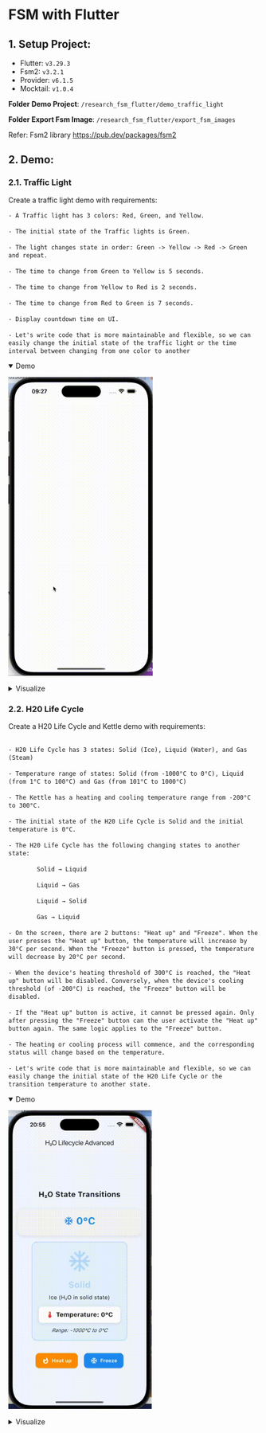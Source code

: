 # FSM with Flutter

## 1. Setup Project:

- Flutter: `v3.29.3`
- Fsm2: `v3.2.1`
- Provider: `v6.1.5`
- Mocktail: `v1.0.4`

**Folder Demo Project**: `/research_fsm_flutter/demo_traffic_light`

**Folder Export Fsm Image**: `/research_fsm_flutter/export_fsm_images`

Refer: Fsm2 library https://pub.dev/packages/fsm2

## 2. Demo:

### 2.1. Traffic Light

Create a traffic light demo with requirements:

```
- A Traffic light has 3 colors: Red, Green, and Yellow.

- The initial state of the Traffic lights is Green.

- The light changes state in order: Green -> Yellow -> Red -> Green and repeat.

- The time to change from Green to Yellow is 5 seconds.

- The time to change from Yellow to Red is 2 seconds.

- The time to change from Red to Green is 7 seconds.

- Display countdown time on UI.

- Let's write code that is more maintainable and flexible, so we can easily change the initial state of the traffic light or the time interval between changing from one color to another
```

<details open> <summary>Demo</summary> 

[<img src="/demo/video_trafic_light.gif" height="600"/>](video_trafic_light.gif)

</details> 

<details close> <summary>Visualize</summary> 

[<img src="/demo/img_traffic_light.jpg" height="600"/>](img_traffic_light.jpg)

</details> 

### 2.2. H20 Life Cycle

Create a H20 Life Cycle and Kettle demo with requirements:

```

- H20 Life Cycle has 3 states: Solid (Ice), Liquid (Water), and Gas (Steam)

- Temperature range of states: Solid (from -1000°C to 0°C), Liquid (from 1°C to 100°C) and Gas (from 101°C to 1000°C)

- The Kettle has a heating and cooling temperature range from -200°C to 300°C.

- The initial state of the H20 Life Cycle is Solid and the initial temperature is 0°C. 

- The H20 Life Cycle has the following changing states to another state:

        Solid → Liquid

        Liquid → Gas

        Liquid → Solid

        Gas → Liquid

- On the screen, there are 2 buttons: "Heat up" and "Freeze". When the user presses the "Heat up" button, the temperature will increase by 30°C per second. When the "Freeze" button is pressed, the temperature will decrease by 20°C per second.

- When the device's heating threshold of 300°C is reached, the "Heat up" button will be disabled. Conversely, when the device's cooling threshold (of -200°C) is reached, the "Freeze" button will be disabled.

- If the "Heat up" button is active, it cannot be pressed again. Only after pressing the "Freeze" button can the user activate the "Heat up" button again. The same logic applies to the "Freeze" button.

- The heating or cooling process will commence, and the corresponding status will change based on the temperature.

- Let's write code that is more maintainable and flexible, so we can easily change the initial state of the H20 Life Cycle or the transition temperature to another state.
```

<details open> <summary>Demo</summary> 

[<img src="/demo/video_h20_lifecycle.gif" height="600"/>](video_h20_lifecycle.gif)

</details>

<details close> <summary>Visualize</summary> 

[<img src="/demo/img_h20_lifecycle.jpg" height="600"/>](img_h20_lifecycle.jpg)

</details> 